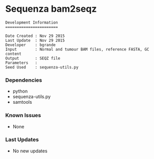 # Sequenza bam2seqz

```
Development Information
=======================

Date Created : Nov 29 2015
Last Update  : Nov 29 2015
Developer    : bgrande
Input        : Normal and tumour BAM files, reference FASTA, GC content
Output       : SEQZ file
Parameters   : 
Seed Used    : sequenza-utils.py
```

### Dependencies

- python
- sequenza-utils.py
- samtools

### Known Issues

- None

### Last Updates

- No new updates
